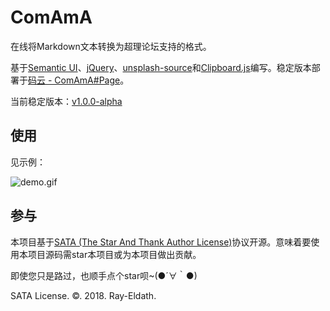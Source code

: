 # ComAmA

在线将Markdown文本转换为超理论坛支持的格式。

基于[Semantic UI](https://semantic-ui.com)、[jQuery](http://jquery.com)、[unsplash-source](https://github.com/unsplash/unsplash-source-js)和[Clipboard.js](https://clipboardjs.com)编写。稳定版本部署于[码云 - ComAmA#Page](http://ray-eldath.gitee.io/comama/)。

当前稳定版本：[v1.0.0-alpha](https://github.com/Ray-Eldath/ComAmA/releases/tag/v1.0.0-alpha)

## 使用

见示例：

![demo.gif](https://gitee.com/Ray-Eldath/Image/raw/master/Project/ComAmA/demo.gif)

## 参与

本项目基于[SATA (The Star And Thank Author License)](https://github.com/Ray-Eldath/ComAmA/blob/master/LICENSE)协议开源。意味着要使用本项目源码需star本项目或为本项目做出贡献。

即使您只是路过，也顺手点个star呗~(●´∀｀●)

SATA License. ©. 2018. Ray-Eldath.